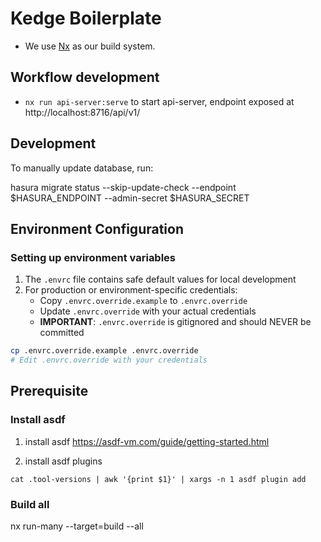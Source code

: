 # Kedge Boilerplate

- We use [Nx](./README_NX.md) as our build system.

## Workflow development
- `nx run api-server:serve` to start api-server, endpoint exposed at http://localhost:8716/api/v1/

## Development
To manually update database, run:

hasura migrate status --skip-update-check --endpoint $HASURA_ENDPOINT --admin-secret $HASURA_SECRET


## Environment Configuration

### Setting up environment variables
1. The `.envrc` file contains safe default values for local development
2. For production or environment-specific credentials:
   - Copy `.envrc.override.example` to `.envrc.override`
   - Update `.envrc.override` with your actual credentials
   - **IMPORTANT**: `.envrc.override` is gitignored and should NEVER be committed

```bash
cp .envrc.override.example .envrc.override
# Edit .envrc.override with your credentials
```

## Prerequisite

### Install asdf
1. install asdf
https://asdf-vm.com/guide/getting-started.html

2. install asdf plugins
```
cat .tool-versions | awk '{print $1}' | xargs -n 1 asdf plugin add
```

### Build all
nx run-many --target=build --all


